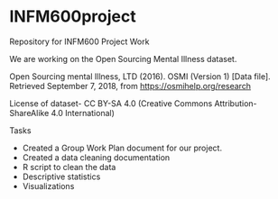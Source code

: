 # INFM600project
Repository for INFM600 Project Work

We are working on the Open Sourcing Mental Illness dataset.

Open Sourcing mental Illness, LTD (2016). OSMI (Version 1) [Data file]. Retrieved September 7, 2018, from https://osmihelp.org/research

License of dataset-
CC BY-SA 4.0 (Creative Commons Attribution-ShareAlike 4.0 International) 

Tasks
- Created a Group Work Plan document for our project. 
- Created a data cleaning documentation
- R script to clean the data
- Descriptive statistics
- Visualizations
